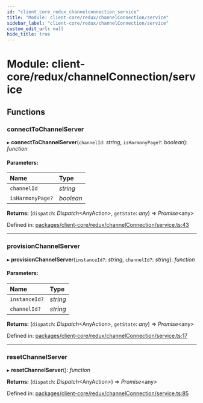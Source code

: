 ```yaml
---
id: "client_core_redux_channelconnection_service"
title: "Module: client-core/redux/channelConnection/service"
sidebar_label: "client-core/redux/channelConnection/service"
custom_edit_url: null
hide_title: true
---
```


# Module: client-core/redux/channelConnection/service

## Functions

### connectToChannelServer

▸ **connectToChannelServer**(`channelId`: *string*, `isHarmonyPage?`: *boolean*): *function*

#### Parameters:

Name | Type |
:------ | :------ |
`channelId` | *string* |
`isHarmonyPage?` | *boolean* |

**Returns:** (`dispatch`: *Dispatch*<AnyAction\>, `getState`: *any*) => *Promise*<any\>

Defined in: [packages/client-core/redux/channelConnection/service.ts:43](https://github.com/xr3ngine/xr3ngine/blob/5a0f83ed8/packages/client-core/redux/channelConnection/service.ts#L43)

___

### provisionChannelServer

▸ **provisionChannelServer**(`instanceId?`: *string*, `channelId?`: *string*): *function*

#### Parameters:

Name | Type |
:------ | :------ |
`instanceId?` | *string* |
`channelId?` | *string* |

**Returns:** (`dispatch`: *Dispatch*<AnyAction\>, `getState`: *any*) => *Promise*<any\>

Defined in: [packages/client-core/redux/channelConnection/service.ts:17](https://github.com/xr3ngine/xr3ngine/blob/5a0f83ed8/packages/client-core/redux/channelConnection/service.ts#L17)

___

### resetChannelServer

▸ **resetChannelServer**(): *function*

**Returns:** (`dispatch`: *Dispatch*<AnyAction\>) => *Promise*<any\>

Defined in: [packages/client-core/redux/channelConnection/service.ts:85](https://github.com/xr3ngine/xr3ngine/blob/5a0f83ed8/packages/client-core/redux/channelConnection/service.ts#L85)
